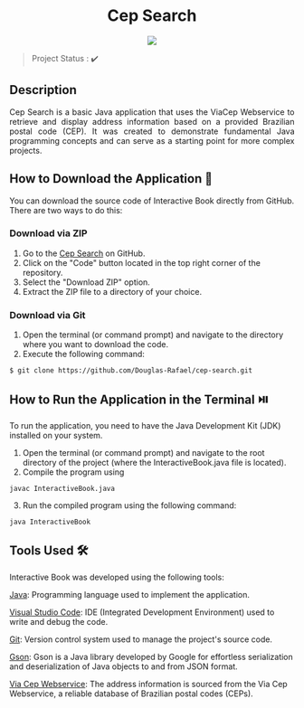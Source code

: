 <h1 align="center">Cep Search</h1>

<p align="center">
 <img src="http://img.shields.io/static/v1?label=STATUS&message=Complete&color=RED&style=for-the-badge"/>
<p>

> Project Status : :heavy_check_mark:

## Description 

<p align="justify">
  Cep Search is a basic Java application that uses the ViaCep Webservice to retrieve and display address information based on a provided Brazilian postal code (CEP). It was created to demonstrate fundamental Java programming concepts and can serve as a starting point for more complex projects.
</p>

## How to Download the Application :beginner:

You can download the source code of Interactive Book directly from GitHub. There are two ways to do this:

### Download via ZIP

1. Go to the [Cep Search](https://github.com/Douglas-Rafael/cep-search) on GitHub.
2. Click on the "Code" button located in the top right corner of the repository.
3.  Select the "Download ZIP" option.
4. Extract the ZIP file to a directory of your choice.


### Download via Git

1. Open the terminal (or command prompt) and navigate to the directory where you want to download the code.
2. Execute the following command:
```
$ git clone https://github.com/Douglas-Rafael/cep-search.git
```

## How to Run the Application in the Terminal :play_or_pause_button:

To run the application, you need to have the Java Development Kit (JDK) installed on your system.

1. Open the terminal (or command prompt) and navigate to the root directory of the project (where the InteractiveBook.java file is located).
2. Compile the program using
```
javac InteractiveBook.java
```
3. Run the compiled program using the following command:
```
java InteractiveBook
```

## Tools Used :hammer_and_wrench:

Interactive Book was developed using the following tools:

 [Java](https://www.oracle.com/br/java/technologies/downloads/): Programming language used to implement the application.

 [Visual Studio Code](https://code.visualstudio.com): IDE (Integrated Development Environment) used to write and debug the code.

 [Git](https://git-scm.com): Version control system used to manage the project's source code.

 [Gson](https://mvnrepository.com/artifact/com.google.code.gson/gson): Gson is a Java library developed by Google for effortless serialization and deserialization of Java objects to and from JSON format.

 [Via Cep Webservice](https://viacep.com.br): The address information is sourced from the Via Cep Webservice, a reliable database of Brazilian postal codes (CEPs).  
